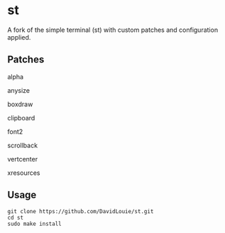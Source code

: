 # st
A fork of the simple terminal (st) with custom patches and configuration applied.

## Patches
alpha

anysize

boxdraw

clipboard

font2

scrollback

vertcenter

xresources

## Usage
```
git clone https://github.com/DavidLouie/st.git
cd st
sudo make install
```
